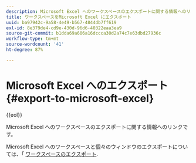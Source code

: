 ```yaml
---
description: Microsoft Excel へのワークスペースのエクスポートに関する情報へのリンクです。
title: ワークスペースをMicrosoft Excel にエクスポート
uuid: ba97942c-9a58-4e49-b567-4844db7ff619
exl-id: 8e379de4-cd9e-430d-96d6-40322eaa3ea9
source-git-commit: b1dda69a606a16dccca30d2a74c7e63dbd27936c
workflow-type: tm+mt
source-wordcount: '41'
ht-degree: 87%

---
```


# Microsoft Excel へのエクスポート{#export-to-microsoft-excel}

{{eol}}

Microsoft Excel へのワークスペースのエクスポートに関する情報へのリンクです。

Microsoft Excel へのワークスペースと個々のウィンドウのエクスポートについては、「 [ワークスペースのエクスポート](../../../../home/c-get-started/c-work-worksp/c-ex-wksp.md#concept-27e4457bd14b43f198071e38d85d6d2f).
